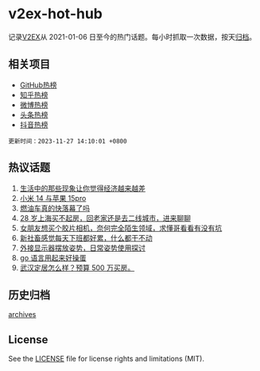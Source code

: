 # v2ex-hot-hub

 记录[V2EX](https://www.v2ex.com/)从 2021-01-06 日至今的热门话题。每小时抓取一次数据，按天[归档](archives)。
 
 ## 相关项目

- [GitHub热榜](https://github.com/lonnyzhang423/github-hot-hub)
- [知乎热榜](https://github.com/lonnyzhang423/zhihu-hot-hub)
- [微博热榜](https://github.com/lonnyzhang423/weibo-hot-hub)
- [头条热榜](https://github.com/lonnyzhang423/toutiao-hot-hub)
- [抖音热榜](https://github.com/lonnyzhang423/douyin-hot-hub)


 `更新时间：2023-11-27 14:10:01 +0800`

## 热议话题

1. [生活中的那些现象让你觉得经济越来越差](https://www.v2ex.com/t/995430)
1. [小米 14 与苹果 15pro](https://www.v2ex.com/t/995416)
1. [燃油车真的快落幕了吗](https://www.v2ex.com/t/995427)
1. [28 岁上海买不起房，回老家还是去二线城市，进来聊聊](https://www.v2ex.com/t/995358)
1. [女朋友想买个胶片相机，奈何完全陌生领域，求懂哥看看有没有坑](https://www.v2ex.com/t/995459)
1. [新社畜感觉每天下班都好累，什么都干不动](https://www.v2ex.com/t/995322)
1. [外接显示器摆放姿势，日常姿势使用探讨](https://www.v2ex.com/t/995279)
1. [go 语言用起来好操蛋](https://www.v2ex.com/t/995474)
1. [武汉定居怎么样？预算 500 万买房。](https://www.v2ex.com/t/995480)

## 历史归档

[archives](archives)

## License

See the [LICENSE](LICENSE) file for license rights and limitations (MIT).

